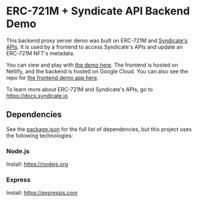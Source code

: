 # ERC-721M + Syndicate API Backend Demo

This backend proxy server demo was built on ERC-721M and [Syndicate's APIs](https://docs.syndicate.io). It is used by a frontend to access Syndicate's APIs and update an ERC-721M NFT's metadata.

You can view and play with [the demo here](https://main--beamish-crepe-d28a4e.netlify.app). The frontend is hosted on Netlify, and the backend is hosted on Google Cloud. You can also see the repo for [the frontend demo app here](https://github.com/ianDAOs/demo-721m-frontend).

To learn more about ERC-721M and Syndicate's APIs, go to https://docs.syndicate.io

## Dependencies

See the [package.json](https://github.com/ianDAOs/demo-721m-api-backend/blob/main/package.json) for the full list of dependencies, but this project uses the following technologies:

### Node.js

Install: https://nodejs.org

### Express

Install: https://expressjs.com
